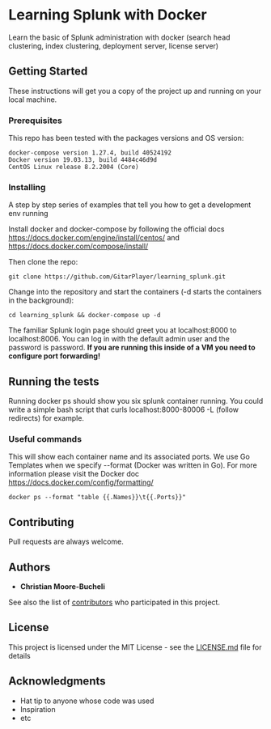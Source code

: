 # Learning Splunk with Docker

Learn the basic of Splunk administration with docker (search head clustering, index clustering, deployment server, license server)

## Getting Started

These instructions will get you a copy of the project up and running on your local machine. 
### Prerequisites

This repo has been tested with the packages versions and OS version:

```
docker-compose version 1.27.4, build 40524192
Docker version 19.03.13, build 4484c46d9d
CentOS Linux release 8.2.2004 (Core)
```

### Installing

A step by step series of examples that tell you how to get a development env running

Install docker and docker-compose by following the official docs https://docs.docker.com/engine/install/centos/ and https://docs.docker.com/compose/install/

Then clone the repo:

```
git clone https://github.com/GitarPlayer/learning_splunk.git
```

Change into the repository and start the containers (-d starts the containers in the background):

```
cd learning_splunk && docker-compose up -d 
```
The familiar Splunk login page should greet you at localhost:8000 to localhost:8006. You can log in with the default admin user and the password is password. 
**If you are running this inside of a VM you need to configure port forwarding!**

## Running the tests

Running docker ps should show you six splunk container running. You could write a simple bash script that curls localhost:8000-80006 -L (follow redirects) for example.

### Useful commands

This will show each container name and its associated ports. We use Go Templates when we specify --format (Docker was written in Go). For more information please visit the Docker doc https://docs.docker.com/config/formatting/
```  
docker ps --format "table {{.Names}}\t{{.Ports}}"
```

## Contributing

Pull requests are always welcome.

## Authors

* **Christian Moore-Bucheli** 

See also the list of [contributors](https://github.com/GitarPlayer/learning_splunk/contributors) who participated in this project.

## License

This project is licensed under the MIT License - see the [LICENSE.md](LICENSE.md) file for details

## Acknowledgments

* Hat tip to anyone whose code was used
* Inspiration
* etc
